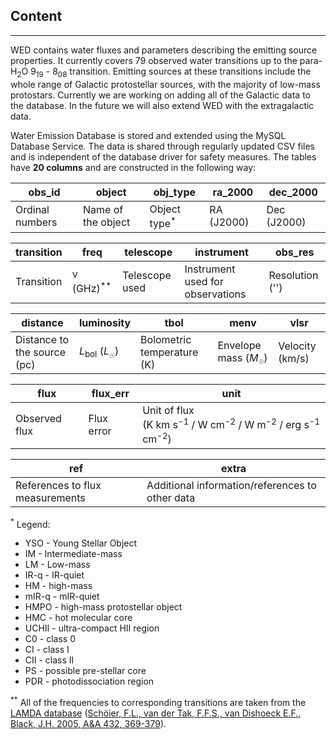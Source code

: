 ## Content
<hr>

WED contains water fluxes and parameters describing the emitting source properties. It currently covers 79 observed water transitions up to the para-H<sub>2</sub>O 9<sub>19</sub> - 8<sub>08</sub> transition. Emitting sources at these transitions include the whole range of Galactic protostellar sources, with the majority of low-mass protostars. Currently we are working on adding all of the Galactic data to the database. In the future we will also extend WED with the extragalactic data.

Water Emission Database is stored and extended using the MySQL Database Service. The data is shared through regularly updated CSV files and is independent of the database driver for safety measures. The tables have **20 columns** and are constructed in the following way:

| obs_id  | object | obj_type | ra_2000 | dec_2000 |
| ---- | ---- | ---- | ---- | ---- |
| Ordinal numbers | Name of the object | Object type<sup>*</sup> | RA (J2000) | Dec (J2000) |

| transition | freq | telescope | instrument | obs_res |
| ---- | ---- | ---- | ---- | ---- |
| Transition | <span style='font-size:15px;'>&nu;</span> (GHz)<sup>**</sup> | Telescope used | Instrument used for observations | Resolution ('') |

| distance | luminosity |  tbol | menv | vlsr |
| ---- | ---- | ---- | ---- | ---- |
| Distance to the source (pc)| *L*<sub>bol</sub> (*L*<sub><span style='font-size:10px;'>&#9737;</span></sub>) | Bolometric temperature (K) | Envelope mass (*M*<sub><span style='font-size:10px;'>&#9737;</span></sub>) | Velocity (km/s) |

| flux | flux_err | unit |
| ---- | ---- |  ---- |
| Observed flux | Flux error | Unit of flux <br>(K km s<sup>-1</sup> / W cm<sup>-2</sup> / W m<sup>-2</sup> / erg s<sup>-1</sup> cm<sup>-2</sup>) |

| ref | extra |
| ---- | ---- |
| References to flux measurements | Additional information/references to other data|

<sup>*</sup> 
Legend:
 - YSO   - Young Stellar Object
 - IM    - Intermediate-mass
 - LM    - Low-mass
 - IR-q  - IR-quiet
 - HM    - high-mass
 - mIR-q - mIR-quiet
 - HMPO  - high-mass protostellar object
 - HMC   - hot molecular core
 - UCHII - ultra-compact HII region
 - C0    - class 0
 - CI    - class I
 - CII   - class II
 - PS    - possible pre-stellar core
 - PDR   - photodissociation region

<sup>**</sup> All of the frequencies to corresponding transitions are taken from the [LAMDA database](https://home.strw.leidenuniv.nl/~moldata/) ([Schöier, F.L., van der Tak, F.F.S., van Dishoeck E.F., Black, J.H. 2005, A&A 432, 369-379](https://ui.adsabs.harvard.edu/abs/2005A%26A...432..369S/abstract)).
